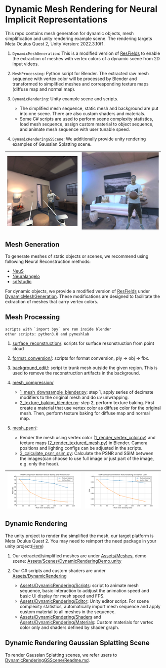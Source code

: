 # Dynamic Mesh Rendering for Neural Implicit Representations
This repo contains mesh generation for dynamic objects, mesh simplification and unity rendering example scene. The rendering targets Meta Oculus Quest 2, Unity Version: 2022.3.10f1.
1. `DynamicMeshGeneration`: This is a modified version of [ResFields](https://github.com/markomih/ResFields) to enable the extraction of meshes with vertex colors of a dynamic scene from 2D input videos.

2. `MeshProcessing`: Python script for Blender. The extracted raw mesh sequence with vertex color will be processed by Blender and transformed to simplified meshes and corresponding texture maps (diffuse map and normal map).

3. `DynamicRendering`: Unity example scene and scripts. 
    - The simplified mesh sequence, static mesh and background are put into one scene. There are also custom shaders and materials. 
    - Some C# scripts are used to perform scene complexity statistics, load mesh sequence, assign custom material to object sequence, and animate mesh sequence with user tunable speed.

4. `DynamicRenderingGSScene`: We additionally provide unity rendering examples of Gaussian Splatting scene.


| <img src="demo-scene\demo_scene_1.jpg" alt="DemoScene1" style="zoom: 30%;" /> | <img src="demo-scene\demo_scene_2.jpg" alt="DemoScene2" style="zoom: 33%;" /> |
| :------------------------------------------------------------: | :------------------------------------------------------------: |

## Mesh Generation
To generate meshes of static objects or scenes, we recommend using following Neural Reconstruction methods:
- [NeuS](https://github.com/Totoro97/NeuS)
- [Neuralangelo](https://github.com/NVlabs/neuralangelo)
- [sdfstudio](https://github.com/autonomousvision/sdfstudio)

For dynamic objects, we provide a modified version of [ResFields](https://github.com/markomih/ResFields) under [DynamicMeshGeneration](DynamicMeshGeneration). These modifications are designed to facilitate the extraction of meshes that carry vertex colors.

## Mesh Processing
```
scripts with `import bpy` are run inside blender
other scripts: python3.8 and pymeshlab
```

1. [surface_reconstruction/](MeshProcessing/surface_reconstruction): scripts for surface resonstruction from point cloud

2. [format_conversion/](MeshProcessing/format_conversion): scripts for format conversion, ply -> obj -> fbx.

3. [background_edit/](MeshProcessing/background_edit): script to trunk mesh outside the given region. This is used to remove the reconstruction artifacts in the background. 

4. [mesh_compression/](MeshProcessing/mesh_compression)
    - [1_mesh_downsample_blender.py](MeshProcessing/mesh_compression/1_mesh_downsample_blender.py): step 1, apply series of decimate modifiers to the original mesh and do uv unwrapping.
    - [2_texture_baking_blender.py](MeshProcessing/mesh_compression/2_texture_baking_blender.py): step 2, perform texture baking. First create a material that use vertex color as diffuse color for the original mesh. Then, perform texture baking for diffuse map and normal map.

5. [mesh_psnr/](MeshProcessing/mesh_psnr): 
    - Render the mesh using vertex color ([1_render_vertex_color.py](MeshProcessing/mesh_psnr/1_render_vertex_color.py)) and texture maps ([2_render_textured_mesh.py](MeshProcessing/mesh_psnr/2_render_textured_mesh.py)) in Blender. Camera positions and lighting configs can be adjusted in the scripts.
    - [3_calculate_psnr_ssim.py](MeshProcessing/mesh_psnr/3_calculate_psnr_ssim.py): Calculate the PSNR and SSIM between the images(can choose to use full image or just part of the image, e.g. only the head).

| <img src="MeshProcessing\mesh_psnr\plots\psnr.png" alt="PSNR" style="zoom: 50%;" /> | <img src="MeshProcessing\mesh_psnr\plots\ssim.png" alt="SSIM" style="zoom: 50%;" /> |
| :----------------------------------------------------------: | :----------------------------------------------------------: |

## Dynamic Rendering
The unity project to render the simplified the mesh, our target platform is Meta Oculus Quest 2. You may need to reimport the need package in your unity project([Here](DynamicRendering/Packages/manifest.json))

1. Our extracted/simplified meshes are under [Assets/Meshes](DynamicRendering/Assets/Meshes), demo scene: [Assets/Scenes/DynamicRenderingDemo.unity](DynamicRendering/Assets/Scenes/DynamicRenderingDemo.unity)

2. Our C# scripts and custom shaders are under [Assets/DynamicRendering](DynamicRendering/Assets/DynamicRendering)
    - [Assets/DynamicRendering/Scripts](DynamicRendering/Assets/DynamicRendering/Scripts): script to animate mesh sequence, basic interaction to addjust the animation speed and basic UI display for mesh speed and FPS.
    - [Assets/DynamicRendering/Editor](DynamicRendering/Assets/DynamicRendering/Editor): Unity editor script. For scene complexity statistics, automatically import mesh sequence and apply custom material to all meshes in the sequence.
    - [Assets/DynamicRendering/Shaders](DynamicRendering/Assets/DynamicRendering/Shaders) and [Assets/DynamicRendering/Materials](DynamicRendering/Assets/DynamicRendering/Materials): Custom materials for vertex color only and shaders defined by shader graph.

## Dynamic Rendering Gaussian Splatting Scene
To render Gaussian Splatting scenes, we refer users to [DynamicRenderingGSScene/Readme.md](DynamicRenderingGSScene/Readme.md).
